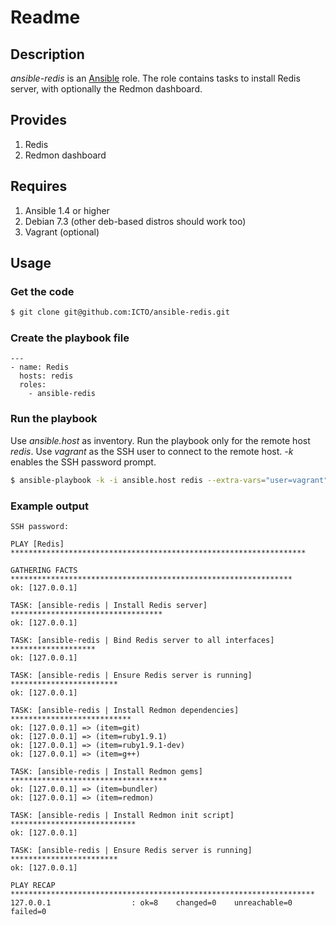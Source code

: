 # Readme

## Description

*ansible-redis* is an [Ansible](http://ansible.cc) role.
The role contains tasks to install Redis server, with optionally the Redmon dashboard.

## Provides

1. Redis
2. Redmon dashboard

## Requires

1. Ansible 1.4 or higher
2. Debian 7.3 (other deb-based distros should work too)
3. Vagrant (optional)

## Usage

### Get the code

```bash
$ git clone git@github.com:ICTO/ansible-redis.git
```

### Create the playbook file

```
---
- name: Redis
  hosts: redis
  roles:
    - ansible-redis
```

### Run the playbook

Use *ansible.host* as inventory. Run the playbook only for the remote host *redis*. Use *vagrant* as the SSH user to connect to the remote host. *-k* enables the SSH password prompt.

```bash
$ ansible-playbook -k -i ansible.host redis --extra-vars="user=vagrant"
```

### Example output

```
SSH password: 

PLAY [Redis] ****************************************************************** 

GATHERING FACTS *************************************************************** 
ok: [127.0.0.1]

TASK: [ansible-redis | Install Redis server] ********************************** 
ok: [127.0.0.1]

TASK: [ansible-redis | Bind Redis server to all interfaces] ******************* 
ok: [127.0.0.1]

TASK: [ansible-redis | Ensure Redis server is running] ************************ 
ok: [127.0.0.1]

TASK: [ansible-redis | Install Redmon dependencies] *************************** 
ok: [127.0.0.1] => (item=git)
ok: [127.0.0.1] => (item=ruby1.9.1)
ok: [127.0.0.1] => (item=ruby1.9.1-dev)
ok: [127.0.0.1] => (item=g++)

TASK: [ansible-redis | Install Redmon gems] *********************************** 
ok: [127.0.0.1] => (item=bundler)
ok: [127.0.0.1] => (item=redmon)

TASK: [ansible-redis | Install Redmon init script] **************************** 
ok: [127.0.0.1]

TASK: [ansible-redis | Ensure Redis server is running] ************************ 
ok: [127.0.0.1]

PLAY RECAP ******************************************************************** 
127.0.0.1                  : ok=8    changed=0    unreachable=0    failed=0   
```